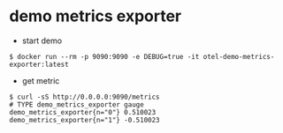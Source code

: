 # demo metrics exporter

- start demo
```
$ docker run --rm -p 9090:9090 -e DEBUG=true -it otel-demo-metrics-exporter:latest
```

- get metric
```
$ curl -sS http://0.0.0.0:9090/metrics
# TYPE demo_metrics_exporter gauge
demo_metrics_exporter{n="0"} 0.510023
demo_metrics_exporter{n="1"} -0.510023
```
